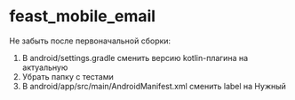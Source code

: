 # feast_mobile_email

Не забыть после первоначальной сборки:
1. В android/settings.gradle сменить версию kotlin-плагина на актуальную
2. Убрать папку с тестами
3. В android/app/src/main/AndroidManifest.xml сменить label на Нужный
